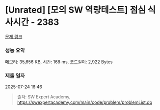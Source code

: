 # [Unrated] [모의 SW 역량테스트] 점심 식사시간 - 2383 

[문제 링크](https://swexpertacademy.com/main/code/problem/problemDetail.do?contestProbId=AV5-BEE6AK0DFAVl) 

### 성능 요약

메모리: 35,656 KB, 시간: 168 ms, 코드길이: 2,922 Bytes

### 제출 일자

2025-07-24 16:46



> 출처: SW Expert Academy, https://swexpertacademy.com/main/code/problem/problemList.do